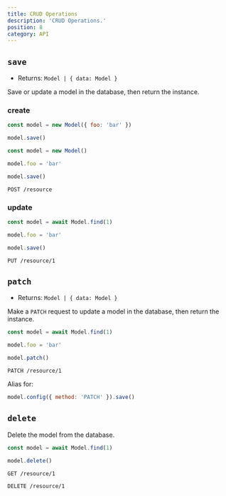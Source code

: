 ```yaml
---
title: CRUD Operations
description: 'CRUD Operations.'
position: 8
category: API
---
```


## `save`
- Returns: `Model | { data: Model }`

Save or update a model in the database, then return the instance.

### create

<code-group>
  <code-block Label="Query 1" active>

  ```js
  const model = new Model({ foo: 'bar' })

  model.save()
  ```

  </code-block>
  <code-block Label="Query 2">

  ```js
  const model = new Model()

  model.foo = 'bar'
  
  model.save()
  ```

  </code-block>
  <code-block Label="Request">

  ```http request
  POST /resource
  ```

  </code-block>
</code-group>

### update

<code-group>
  <code-block Label="Query" active>

  ```js
  const model = await Model.find(1)
  
  model.foo = 'bar'
  
  model.save()
  ```

  </code-block>
  <code-block Label="Request">

  ```http request
  PUT /resource/1
  ```

  </code-block>
</code-group>

## `patch`
- Returns: `Model | { data: Model }`

Make a `PATCH` request to update a model in the database, then return the instance.

<code-group>
  <code-block Label="Query" active>

  ```js
  const model = await Model.find(1)
  
  model.foo = 'bar'
  
  model.patch()
  ```

  </code-block>
  <code-block Label="Request">

  ```http request
  PATCH /resource/1
  ```

  </code-block>
</code-group>

Alias for:
```js
model.config({ method: 'PATCH' }).save()
```


## `delete`

Delete the model from the database.

<code-group>
  <code-block Label="Query" active>

  ```js
  const model = await Model.find(1)
  
  model.delete()
  ```

  </code-block>
  <code-block Label="Find Request">

  ```http request
  GET /resource/1
  ```

  </code-block>
  <code-block Label="Delete Request">

  ```http request
  DELETE /resource/1
  ```

  </code-block>
</code-group>
